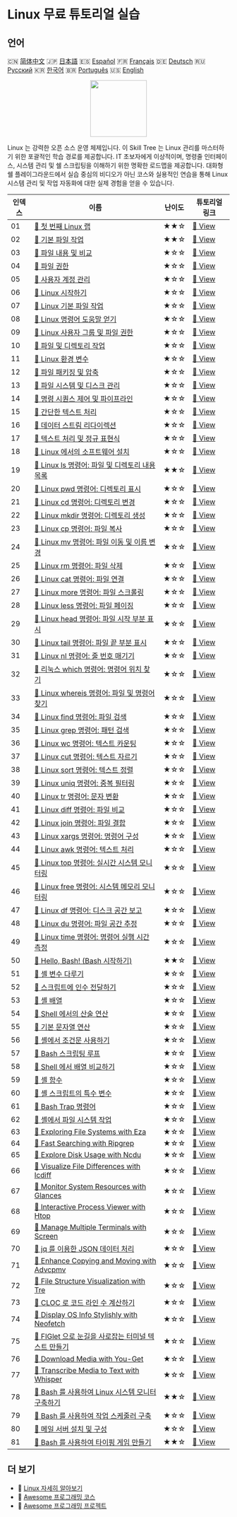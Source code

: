 # Linux 무료 튜토리얼 실습

## 언어

🇨🇳 [简体中文](README_zh.md) 🇯🇵 [日本語](README_ja.md) 🇪🇸 [Español](README_es.md) 🇫🇷 [Français](README_fr.md) 🇩🇪 [Deutsch](README_de.md) 🇷🇺 [Русский](README_ru.md) 🇰🇷 [한국어](README_ko.md) 🇧🇷 [Português](README_pt.md) 🇺🇸 [English](README.md) 

<div align="center">
<img width="128px" src="https://file.labex.io/path/k5LXo5b82pJm.png">
</div>

Linux 는 강력한 오픈 소스 운영 체제입니다. 이 Skill Tree 는 Linux 관리를 마스터하기 위한 포괄적인 학습 경로를 제공합니다. IT 초보자에게 이상적이며, 명령줄 인터페이스, 시스템 관리 및 쉘 스크립팅을 이해하기 위한 명확한 로드맵을 제공합니다. 대화형 쉘 플레이그라운드에서 실습 중심의 비디오가 아닌 코스와 실용적인 연습을 통해 Linux 시스템 관리 및 작업 자동화에 대한 실제 경험을 얻을 수 있습니다.

|   인덱스 | 이름                                                                                                                                          | 난이도   | 튜토리얼 링크                                                                                        |
|----------|-----------------------------------------------------------------------------------------------------------------------------------------------|----------|------------------------------------------------------------------------------------------------------|
|       01 | [📖 첫 번째 Linux 랩](https://labex.io/ko/tutorials/linux-your-first-linux-lab-270253)                                                        | ★★☆      | [🔗 View](https://labex.io/ko/tutorials/linux-your-first-linux-lab-270253)                           |
|       02 | [📖 기본 파일 작업](https://labex.io/ko/tutorials/linux-basic-files-operations-270248)                                                        | ★★☆      | [🔗 View](https://labex.io/ko/tutorials/linux-basic-files-operations-270248)                         |
|       03 | [📖 파일 내용 및 비교](https://labex.io/ko/tutorials/linux-file-contents-and-comparing-270251)                                                | ★☆☆      | [🔗 View](https://labex.io/ko/tutorials/linux-file-contents-and-comparing-270251)                    |
|       04 | [📖 파일 권한](https://labex.io/ko/tutorials/linux-permissions-of-files-270252)                                                               | ★☆☆      | [🔗 View](https://labex.io/ko/tutorials/linux-permissions-of-files-270252)                           |
|       05 | [📖 사용자 계정 관리](https://labex.io/ko/tutorials/linux-user-account-management-49)                                                         | ★☆☆      | [🔗 View](https://labex.io/ko/tutorials/linux-user-account-management-49)                            |
|       06 | [📖 Linux 시작하기](https://labex.io/ko/tutorials/linux-getting-started-with-linux-446315)                                                    | ★☆☆      | [🔗 View](https://labex.io/ko/tutorials/linux-getting-started-with-linux-446315)                     |
|       07 | [📖 Linux 기본 파일 작업](https://labex.io/ko/tutorials/linux-basic-file-operations-in-linux-18001)                                           | ★☆☆      | [🔗 View](https://labex.io/ko/tutorials/linux-basic-file-operations-in-linux-18001)                  |
|       08 | [📖 Linux 명령어 도움말 얻기](https://labex.io/ko/tutorials/linux-get-help-on-linux-commands-18000)                                           | ★☆☆      | [🔗 View](https://labex.io/ko/tutorials/linux-get-help-on-linux-commands-18000)                      |
|       09 | [📖 Linux 사용자 그룹 및 파일 권한](https://labex.io/ko/tutorials/linux-linux-user-group-and-file-permissions-18002)                          | ★☆☆      | [🔗 View](https://labex.io/ko/tutorials/linux-linux-user-group-and-file-permissions-18002)           |
|       10 | [📖 파일 및 디렉토리 작업](https://labex.io/ko/tutorials/linux-file-and-directory-operations-17997)                                           | ★☆☆      | [🔗 View](https://labex.io/ko/tutorials/linux-file-and-directory-operations-17997)                   |
|       11 | [📖 Linux 환경 변수](https://labex.io/ko/tutorials/linux-environment-variables-in-linux-385274)                                               | ★☆☆      | [🔗 View](https://labex.io/ko/tutorials/linux-environment-variables-in-linux-385274)                 |
|       12 | [📖 파일 패키징 및 압축](https://labex.io/ko/tutorials/linux-file-packaging-and-compression-385413)                                           | ★☆☆      | [🔗 View](https://labex.io/ko/tutorials/linux-file-packaging-and-compression-385413)                 |
|       13 | [📖 파일 시스템 및 디스크 관리](https://labex.io/ko/tutorials/linux-file-system-and-disk-management-17999)                                    | ★☆☆      | [🔗 View](https://labex.io/ko/tutorials/linux-file-system-and-disk-management-17999)                 |
|       14 | [📖 명령 시퀀스 제어 및 파이프라인](https://labex.io/ko/tutorials/linux-sequence-control-and-pipeline-17994)                                  | ★☆☆      | [🔗 View](https://labex.io/ko/tutorials/linux-sequence-control-and-pipeline-17994)                   |
|       15 | [📖 간단한 텍스트 처리](https://labex.io/ko/tutorials/linux-simple-text-processing-18004)                                                     | ★☆☆      | [🔗 View](https://labex.io/ko/tutorials/linux-simple-text-processing-18004)                          |
|       16 | [📖 데이터 스트림 리다이렉션](https://labex.io/ko/tutorials/linux-data-stream-redirection-17995)                                              | ★☆☆      | [🔗 View](https://labex.io/ko/tutorials/linux-data-stream-redirection-17995)                         |
|       17 | [📖 텍스트 처리 및 정규 표현식](https://labex.io/ko/tutorials/linux-text-processing-and-regular-expressions-18003)                            | ★☆☆      | [🔗 View](https://labex.io/ko/tutorials/linux-text-processing-and-regular-expressions-18003)         |
|       18 | [📖 Linux 에서의 소프트웨어 설치](https://labex.io/ko/tutorials/linux-software-installation-on-linux-18005)                                   | ★☆☆      | [🔗 View](https://labex.io/ko/tutorials/linux-software-installation-on-linux-18005)                  |
|       19 | [📖 Linux ls 명령어: 파일 및 디렉토리 내용 목록](https://labex.io/ko/tutorials/linux-linux-ls-command-content-listing-219205)                 | ★★☆      | [🔗 View](https://labex.io/ko/tutorials/linux-linux-ls-command-content-listing-219205)               |
|       20 | [📖 Linux pwd 명령어: 디렉토리 표시](https://labex.io/ko/tutorials/linux-linux-pwd-command-directory-displaying-209734)                       | ★☆☆      | [🔗 View](https://labex.io/ko/tutorials/linux-linux-pwd-command-directory-displaying-209734)         |
|       21 | [📖 Linux cd 명령어: 디렉토리 변경](https://labex.io/ko/tutorials/linux-linux-cd-command-directory-changing-209733)                           | ★☆☆      | [🔗 View](https://labex.io/ko/tutorials/linux-linux-cd-command-directory-changing-209733)            |
|       22 | [📖 Linux mkdir 명령어: 디렉토리 생성](https://labex.io/ko/tutorials/linux-linux-mkdir-command-directory-creating-209739)                     | ★☆☆      | [🔗 View](https://labex.io/ko/tutorials/linux-linux-mkdir-command-directory-creating-209739)         |
|       23 | [📖 Linux cp 명령어: 파일 복사](https://labex.io/ko/tutorials/linux-linux-cp-command-file-copying-209744)                                     | ★☆☆      | [🔗 View](https://labex.io/ko/tutorials/linux-linux-cp-command-file-copying-209744)                  |
|       24 | [📖 Linux mv 명령어: 파일 이동 및 이름 변경](https://labex.io/ko/tutorials/linux-linux-mv-command-file-moving-and-renaming-209743)            | ★☆☆      | [🔗 View](https://labex.io/ko/tutorials/linux-linux-mv-command-file-moving-and-renaming-209743)      |
|       25 | [📖 Linux rm 명령어: 파일 삭제](https://labex.io/ko/tutorials/linux-linux-rm-command-file-removing-209741)                                    | ★☆☆      | [🔗 View](https://labex.io/ko/tutorials/linux-linux-rm-command-file-removing-209741)                 |
|       26 | [📖 Linux cat 명령어: 파일 연결](https://labex.io/ko/tutorials/linux-linux-cat-command-file-concatenating-210986)                             | ★☆☆      | [🔗 View](https://labex.io/ko/tutorials/linux-linux-cat-command-file-concatenating-210986)           |
|       27 | [📖 Linux more 명령어: 파일 스크롤링](https://labex.io/ko/tutorials/linux-linux-more-command-file-scrolling-214299)                           | ★☆☆      | [🔗 View](https://labex.io/ko/tutorials/linux-linux-more-command-file-scrolling-214299)              |
|       28 | [📖 Linux less 명령어: 파일 페이징](https://labex.io/ko/tutorials/linux-linux-less-command-file-paging-214301)                                | ★☆☆      | [🔗 View](https://labex.io/ko/tutorials/linux-linux-less-command-file-paging-214301)                 |
|       29 | [📖 Linux head 명령어: 파일 시작 부분 표시](https://labex.io/ko/tutorials/linux-linux-head-command-file-beginning-display-214302)             | ★☆☆      | [🔗 View](https://labex.io/ko/tutorials/linux-linux-head-command-file-beginning-display-214302)      |
|       30 | [📖 Linux tail 명령어: 파일 끝 부분 표시](https://labex.io/ko/tutorials/linux-linux-tail-command-file-end-display-214303)                     | ★☆☆      | [🔗 View](https://labex.io/ko/tutorials/linux-linux-tail-command-file-end-display-214303)            |
|       31 | [📖 Linux nl 명령어: 줄 번호 매기기](https://labex.io/ko/tutorials/linux-linux-nl-command-line-numbering-210988)                              | ★☆☆      | [🔗 View](https://labex.io/ko/tutorials/linux-linux-nl-command-line-numbering-210988)                |
|       32 | [📖 리눅스 which 명령어: 명령어 위치 찾기](https://labex.io/ko/tutorials/linux-linux-which-command-command-locating-215210)                   | ★☆☆      | [🔗 View](https://labex.io/ko/tutorials/linux-linux-which-command-command-locating-215210)           |
|       33 | [📖 Linux whereis 명령어: 파일 및 명령어 찾기](https://labex.io/ko/tutorials/linux-linux-whereis-command-file-and-command-finding-215211)     | ★☆☆      | [🔗 View](https://labex.io/ko/tutorials/linux-linux-whereis-command-file-and-command-finding-215211) |
|       34 | [📖 Linux find 명령어: 파일 검색](https://labex.io/ko/tutorials/linux-linux-find-command-file-searching-219191)                               | ★☆☆      | [🔗 View](https://labex.io/ko/tutorials/linux-linux-find-command-file-searching-219191)              |
|       35 | [📖 Linux grep 명령어: 패턴 검색](https://labex.io/ko/tutorials/linux-linux-grep-command-pattern-searching-219192)                            | ★☆☆      | [🔗 View](https://labex.io/ko/tutorials/linux-linux-grep-command-pattern-searching-219192)           |
|       36 | [📖 Linux wc 명령어: 텍스트 카운팅](https://labex.io/ko/tutorials/linux-linux-wc-command-text-counting-219200)                                | ★☆☆      | [🔗 View](https://labex.io/ko/tutorials/linux-linux-wc-command-text-counting-219200)                 |
|       37 | [📖 Linux cut 명령어: 텍스트 자르기](https://labex.io/ko/tutorials/linux-linux-cut-command-text-cutting-219187)                               | ★☆☆      | [🔗 View](https://labex.io/ko/tutorials/linux-linux-cut-command-text-cutting-219187)                 |
|       38 | [📖 Linux sort 명령어: 텍스트 정렬](https://labex.io/ko/tutorials/linux-linux-sort-command-text-sorting-219196)                               | ★☆☆      | [🔗 View](https://labex.io/ko/tutorials/linux-linux-sort-command-text-sorting-219196)                |
|       39 | [📖 Linux uniq 명령어: 중복 필터링](https://labex.io/ko/tutorials/linux-linux-uniq-command-duplicate-filtering-219199)                        | ★☆☆      | [🔗 View](https://labex.io/ko/tutorials/linux-linux-uniq-command-duplicate-filtering-219199)         |
|       40 | [📖 Linux tr 명령어: 문자 변환](https://labex.io/ko/tutorials/linux-linux-tr-command-character-translating-219198)                            | ★☆☆      | [🔗 View](https://labex.io/ko/tutorials/linux-linux-tr-command-character-translating-219198)         |
|       41 | [📖 Linux diff 명령어: 파일 비교](https://labex.io/ko/tutorials/linux-linux-diff-command-file-comparing-219189)                               | ★☆☆      | [🔗 View](https://labex.io/ko/tutorials/linux-linux-diff-command-file-comparing-219189)              |
|       42 | [📖 Linux join 명령어: 파일 결합](https://labex.io/ko/tutorials/linux-linux-join-command-file-joining-219193)                                 | ★☆☆      | [🔗 View](https://labex.io/ko/tutorials/linux-linux-join-command-file-joining-219193)                |
|       43 | [📖 Linux xargs 명령어: 명령어 구성](https://labex.io/ko/tutorials/linux-linux-xargs-command-command-building-219201)                         | ★☆☆      | [🔗 View](https://labex.io/ko/tutorials/linux-linux-xargs-command-command-building-219201)           |
|       44 | [📖 Linux awk 명령어: 텍스트 처리](https://labex.io/ko/tutorials/linux-linux-awk-command-text-processing-388493)                              | ★☆☆      | [🔗 View](https://labex.io/ko/tutorials/linux-linux-awk-command-text-processing-388493)              |
|       45 | [📖 Linux top 명령어: 실시간 시스템 모니터링](https://labex.io/ko/tutorials/linux-linux-top-command-real-time-system-monitoring-388500)       | ★☆☆      | [🔗 View](https://labex.io/ko/tutorials/linux-linux-top-command-real-time-system-monitoring-388500)  |
|       46 | [📖 Linux free 명령어: 시스템 메모리 모니터링](https://labex.io/ko/tutorials/linux-linux-free-command-monitoring-system-memory-388496)        | ★☆☆      | [🔗 View](https://labex.io/ko/tutorials/linux-linux-free-command-monitoring-system-memory-388496)    |
|       47 | [📖 Linux df 명령어: 디스크 공간 보고](https://labex.io/ko/tutorials/linux-linux-df-command-disk-space-reporting-219188)                      | ★☆☆      | [🔗 View](https://labex.io/ko/tutorials/linux-linux-df-command-disk-space-reporting-219188)          |
|       48 | [📖 Linux du 명령어: 파일 공간 추정](https://labex.io/ko/tutorials/linux-linux-du-command-file-space-estimating-219190)                       | ★☆☆      | [🔗 View](https://labex.io/ko/tutorials/linux-linux-du-command-file-space-estimating-219190)         |
|       49 | [📖 Linux time 명령어: 명령어 실행 시간 측정](https://labex.io/ko/tutorials/linux-linux-time-command-command-timing-219197)                   | ★☆☆      | [🔗 View](https://labex.io/ko/tutorials/linux-linux-time-command-command-timing-219197)              |
|       50 | [📖 Hello, Bash! (Bash 시작하기)](https://labex.io/ko/tutorials/linux-hello-bash-388809)                                                      | ★★☆      | [🔗 View](https://labex.io/ko/tutorials/linux-hello-bash-388809)                                     |
|       51 | [📖 셸 변수 다루기](https://labex.io/ko/tutorials/shell-working-with-shell-variables-388810)                                                  | ★☆☆      | [🔗 View](https://labex.io/ko/tutorials/shell-working-with-shell-variables-388810)                   |
|       52 | [📖 스크립트에 인수 전달하기](https://labex.io/ko/tutorials/shell-passing-arguments-to-the-script-388811)                                     | ★☆☆      | [🔗 View](https://labex.io/ko/tutorials/shell-passing-arguments-to-the-script-388811)                |
|       53 | [📖 셸 배열](https://labex.io/ko/tutorials/shell-shell-arrays-388812)                                                                         | ★☆☆      | [🔗 View](https://labex.io/ko/tutorials/shell-shell-arrays-388812)                                   |
|       54 | [📖 Shell 에서의 산술 연산](https://labex.io/ko/tutorials/shell-arithmetic-operations-in-shell-388813)                                        | ★☆☆      | [🔗 View](https://labex.io/ko/tutorials/shell-arithmetic-operations-in-shell-388813)                 |
|       55 | [📖 기본 문자열 연산](https://labex.io/ko/tutorials/shell-basic-string-operations-388814)                                                     | ★☆☆      | [🔗 View](https://labex.io/ko/tutorials/shell-basic-string-operations-388814)                        |
|       56 | [📖 셸에서 조건문 사용하기](https://labex.io/ko/tutorials/linux-conditional-statements-in-shell-388815)                                       | ★☆☆      | [🔗 View](https://labex.io/ko/tutorials/linux-conditional-statements-in-shell-388815)                |
|       57 | [📖 Bash 스크립팅 루프](https://labex.io/ko/tutorials/shell-bash-scripting-loops-388816)                                                      | ★☆☆      | [🔗 View](https://labex.io/ko/tutorials/shell-bash-scripting-loops-388816)                           |
|       58 | [📖 Shell 에서 배열 비교하기](https://labex.io/ko/tutorials/shell-comparing-arrays-in-shell-388817)                                           | ★☆☆      | [🔗 View](https://labex.io/ko/tutorials/shell-comparing-arrays-in-shell-388817)                      |
|       59 | [📖 셸 함수](https://labex.io/ko/tutorials/shell-shell-functions-388818)                                                                      | ★☆☆      | [🔗 View](https://labex.io/ko/tutorials/shell-shell-functions-388818)                                |
|       60 | [📖 셸 스크립트의 특수 변수](https://labex.io/ko/tutorials/shell-special-variables-in-shell-388819)                                           | ★☆☆      | [🔗 View](https://labex.io/ko/tutorials/shell-special-variables-in-shell-388819)                     |
|       61 | [📖 Bash Trap 명령어](https://labex.io/ko/tutorials/linux-bash-trap-command-388820)                                                           | ★☆☆      | [🔗 View](https://labex.io/ko/tutorials/linux-bash-trap-command-388820)                              |
|       62 | [📖 셸에서 파일 시스템 작업](https://labex.io/ko/tutorials/shell-file-system-operations-in-shell-388821)                                      | ★☆☆      | [🔗 View](https://labex.io/ko/tutorials/shell-file-system-operations-in-shell-388821)                |
|       63 | [📖 Exploring File Systems with Eza](https://labex.io/ko/tutorials/linux-exploring-file-systems-with-eza-295948)                              | ★☆☆      | [🔗 View](https://labex.io/ko/tutorials/linux-exploring-file-systems-with-eza-295948)                |
|       64 | [📖 Fast Searching with Ripgrep](https://labex.io/ko/tutorials/linux-fast-searching-with-ripgrep-384504)                                      | ★☆☆      | [🔗 View](https://labex.io/ko/tutorials/linux-fast-searching-with-ripgrep-384504)                    |
|       65 | [📖 Explore Disk Usage with Ncdu](https://labex.io/ko/tutorials/linux-explore-disk-usage-with-ncdu-296141)                                    | ★☆☆      | [🔗 View](https://labex.io/ko/tutorials/linux-explore-disk-usage-with-ncdu-296141)                   |
|       66 | [📖 Visualize File Differences with Icdiff](https://labex.io/ko/tutorials/linux-visualize-file-differences-with-icdiff-272381)                | ★☆☆      | [🔗 View](https://labex.io/ko/tutorials/linux-visualize-file-differences-with-icdiff-272381)         |
|       67 | [📖 Monitor System Resources with Glances](https://labex.io/ko/tutorials/linux-monitor-system-resources-with-glances-384503)                  | ★☆☆      | [🔗 View](https://labex.io/ko/tutorials/linux-monitor-system-resources-with-glances-384503)          |
|       68 | [📖 Interactive Process Viewer with Htop](https://labex.io/ko/tutorials/linux-interactive-process-viewer-with-htop-271667)                    | ★☆☆      | [🔗 View](https://labex.io/ko/tutorials/linux-interactive-process-viewer-with-htop-271667)           |
|       69 | [📖 Manage Multiple Terminals with Screen](https://labex.io/ko/tutorials/linux-manage-multiple-terminals-with-screen-271827)                  | ★☆☆      | [🔗 View](https://labex.io/ko/tutorials/linux-manage-multiple-terminals-with-screen-271827)          |
|       70 | [📖 jq 를 이용한 JSON 데이터 처리](https://labex.io/ko/tutorials/linux-json-data-processing-with-jq-279945)                                   | ★☆☆      | [🔗 View](https://labex.io/ko/tutorials/linux-json-data-processing-with-jq-279945)                   |
|       71 | [📖 Enhance Copying and Moving with Advcpmv](https://labex.io/ko/tutorials/linux-enhance-copying-and-moving-with-advcpmv-295937)              | ★☆☆      | [🔗 View](https://labex.io/ko/tutorials/linux-enhance-copying-and-moving-with-advcpmv-295937)        |
|       72 | [📖 File Structure Visualization with Tre](https://labex.io/ko/tutorials/linux-file-structure-visualization-with-tre-384505)                  | ★☆☆      | [🔗 View](https://labex.io/ko/tutorials/linux-file-structure-visualization-with-tre-384505)          |
|       73 | [📖 CLOC 로 코드 라인 수 계산하기](https://labex.io/ko/tutorials/linux-count-lines-of-code-with-cloc-273383)                                  | ★☆☆      | [🔗 View](https://labex.io/ko/tutorials/linux-count-lines-of-code-with-cloc-273383)                  |
|       74 | [📖 Display OS Info Stylishly with Neofetch](https://labex.io/ko/tutorials/linux-display-os-info-stylishly-with-neofetch-299825)              | ★☆☆      | [🔗 View](https://labex.io/ko/tutorials/linux-display-os-info-stylishly-with-neofetch-299825)        |
|       75 | [📖 FIGlet 으로 눈길을 사로잡는 터미널 텍스트 만들기](https://labex.io/ko/tutorials/linux-crafting-striking-terminal-text-with-figlet-272383) | ★☆☆      | [🔗 View](https://labex.io/ko/tutorials/linux-crafting-striking-terminal-text-with-figlet-272383)    |
|       76 | [📖 Download Media with You-Get](https://labex.io/ko/tutorials/linux-download-media-with-you-get-289657)                                      | ★☆☆      | [🔗 View](https://labex.io/ko/tutorials/linux-download-media-with-you-get-289657)                    |
|       77 | [📖 Transcribe Media to Text with Whisper](https://labex.io/ko/tutorials/linux-transcribe-media-to-text-with-whisper-289658)                  | ★☆☆      | [🔗 View](https://labex.io/ko/tutorials/linux-transcribe-media-to-text-with-whisper-289658)          |
|       78 | [📖 Bash 를 사용하여 Linux 시스템 모니터 구축하기](https://labex.io/ko/tutorials/linux-build-a-linux-system-monitor-using-bash-298845)        | ★★☆      | [🔗 View](https://labex.io/ko/tutorials/linux-build-a-linux-system-monitor-using-bash-298845)        |
|       79 | [📖 Bash 를 사용하여 작업 스케줄러 구축](https://labex.io/ko/tutorials/linux-build-a-task-scheduler-using-bash-298846)                        | ★☆☆      | [🔗 View](https://labex.io/ko/tutorials/linux-build-a-task-scheduler-using-bash-298846)              |
|       80 | [📖 메일 서버 설치 및 구성](https://labex.io/ko/tutorials/linux-installing-and-configuring-a-mail-server-298848)                              | ★☆☆      | [🔗 View](https://labex.io/ko/tutorials/linux-installing-and-configuring-a-mail-server-298848)       |
|       81 | [📖 Bash 를 사용하여 타이핑 게임 만들기](https://labex.io/ko/tutorials/linux-creating-a-typing-game-using-bash-298847)                        | ★★☆      | [🔗 View](https://labex.io/ko/tutorials/linux-creating-a-typing-game-using-bash-298847)              |

## 더 보기

- 🔗 [Linux 자세히 알아보기](https://labex.io/ko/skilltrees/linux)
- 🔗 [Awesome 프로그래밍 코스](https://github.com/labex-labs/awesome-programming-courses)
- 🔗 [Awesome 프로그래밍 프로젝트](https://github.com/labex-labs/awesome-programming-projects)

